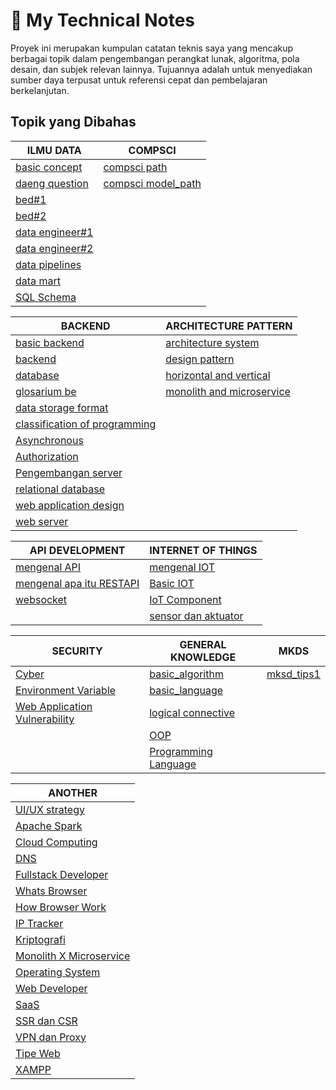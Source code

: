# 📒 My Technical Notes

Proyek ini merupakan kumpulan catatan teknis saya yang mencakup berbagai topik dalam pengembangan perangkat lunak, algoritma, pola desain, dan subjek relevan lainnya. Tujuannya adalah untuk menyediakan sumber daya terpusat untuk referensi cepat dan pembelajaran berkelanjutan.

## Topik yang Dibahas

| **ILMU DATA**                                                                                  | **COMPSCI**                            |
|------------------------------------------------------------------------------------------------|----------------------------------------|
| [basic concept](data_engineer/basic_concept.md)                                              | [compsci path](compsci/compsci_path.md) |
| [daeng question](data_engineer/daeng_question.md)                                           | [compsci model_path](compsci/comspci_model_path.md) |
| [bed#1](data_engineer/data_engineer_basic.md)                                               |                                        |
| [bed#2](data_engineer/data_engineer_basic2.md)                                              |                                        |
| [data engineer#1](data_engineer_notes.md)                                                   |                                        |
| [data engineer#2](data_engineer_notes_2.md)                                                 |                                        |
| [data pipelines](data_pipelines.md)                                                          |                                        |
| [data mart](datamart.md)                                                                     |                                        |
| [SQL Schema](SQL_schema.md)                                                                   |                                        |


| **BACKEND**                                                                                     | **ARCHITECTURE PATTERN**                |
|------------------------------------------------------------------------------------------------|-----------------------------------------|
| [basic backend](backend/basic_backend.md)                                                     | [architecture system](architecture_pattern/architecture.md) |
| [backend](backend/backend.md)                                                                  | [design pattern](architecture_pattern/design_pattern.md)      |
| [database](backend/database.md)                                                                | [horizontal and vertical](architecture_pattern/horizontal_and_vertical.md) |
| [glosarium be](backend/glosarium_be.md)                                                      | [monolith and microservice](architecture_pattern/monolith_and_microservices.md) |
| [data storage format](backend/data_storage_format.md)                                          |                                         |
| [classification of programming](backend/classification_of_programming_language.md)            |                                         |
| [Asynchronous](backend/asynchronous/asynchronous.md)                                           |                                         |
| [Authorization](backend/authorization.md)                                                      |                                         |
| [Pengembangan server](backend/pengembangan_server.md)                                         |                                         |
| [relational database](backend/relational_database.md)                                          |                                         |
| [web application design](backend/web_application_design.md)                                     |                                         |
| [web server](backend/web_server.md)                                                            |                                         |


| **API DEVELOPMENT**                                                                            | **INTERNET OF THINGS**                          |
|------------------------------------------------------------------------------------------------|------------------------------------------------|
| [mengenal API](<API DEVELOPMENT/apa_itu_api.md>)                                            | [mengenal IOT](<internet of things/whats_iot.md>) |
| [mengenal apa itu RESTAPI](<API DEVELOPMENT/apa_itu_restapi.md>)                            | [Basic IOT](<internet of things/basic_iot.md>) |
| [websocket](<API DEVELOPMENT/websocket.md>)                                                  | [IoT Component](<internet of things/component.md>) |
|                                                                                                | [sensor dan aktuator](<internet of things/sensor_and_actuator.md>) |


| **SECURITY**                                                                                  | **GENERAL KNOWLEDGE**                     | **MKDS**               |
|------------------------------------------------------------------------------------------------|-------------------------------------------|-----------------------|
| [Cyber](SECURITY/cyber.md)                                                                    | [basic_algorithm](general_knowledge/basic_algorithm.md) | [mksd_tips1](mkds/mkd_tips1.md) |
| [Environment Variable](SECURITY/envinroment.variable.md)                                      | [basic_language](general_knowledge/basic_language_syntax_have_to_know.md) |                       |
| [Web Application Vulnerability](SECURITY/Web_application_vulnerabilities.md)                  | [logical connective](general_knowledge/logical_connective.md) |                       |
|                                                                                                | [OOP](general_knowledge/OOP.md)          |                       |
|                                                                                                | [Programming Language](general_knowledge/programming_language.md) |                       |


| **ANOTHER**                                                                                   |
|------------------------------------------------------------------------------------------------|
| [UI/UX strategy](<UI/UX Design/UI_strategy.md>)                                               |
| [Apache Spark](apache_spark.md)                                                               |
| [Cloud Computing](cloud_computing.md)                                                         |
| [DNS](DNS.md)                                                                                 |
| [Fullstack Developer](fullstack_developer.md)                                                 |
| [Whats Browser](whats_browser.md)                                                             |
| [How Browser Work](how_browser_work.md)                                                       |
| [IP Tracker](ip_tracker.md)                                                                   |
| [Kriptografi](kriptografi.md)                                                                 |
| [Monolith X Microservice](monolith_x_microservices.md)                                       |
| [Operating System](operating_system.md)                                                      |
| [Web Developer](overview_web_developer.md)                                                   |
| [SaaS](SaaS.md)                                                                               |
| [SSR dan CSR](SSR_AND_CSR.md)                                                                 |
| [VPN dan Proxy](vpn_and_proxy.md)                                                             |
| [Tipe Web](web_types.md)                                                                       |
| [XAMPP](xampp.md)                                                                             |
